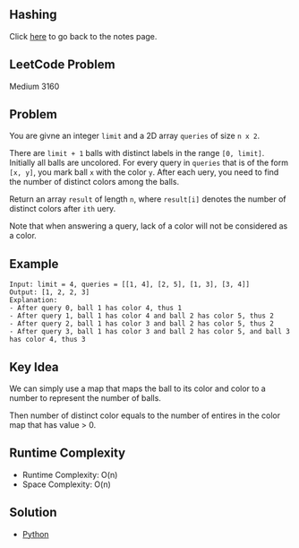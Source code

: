 ## Hashing
Click [here](../notes.md) to go back to the notes page.

## LeetCode Problem
Medium 3160

## Problem
You are givne an integer `limit` and a 2D array `queries` of size `n x 2`.

There are `limit + 1` balls with distinct labels in the range `[0, limit]`. Initially all balls are uncolored. For every query in `queries` that is of the form `[x, y]`, you mark ball `x` with the color `y`. After each uery, you need to find the number of distinct colors among the balls.

Return an array `result` of length `n`, where `result[i]` denotes the number of distinct colors after `ith` uery.

Note that when answering a query, lack of a color will not be considered as a color.

## Example
```
Input: limit = 4, queries = [[1, 4], [2, 5], [1, 3], [3, 4]]
Output: [1, 2, 2, 3]
Explanation:
- After query 0, ball 1 has color 4, thus 1
- After query 1, ball 1 has color 4 and ball 2 has color 5, thus 2
- After query 2, ball 1 has color 3 and ball 2 has color 5, thus 2
- After query 3, ball 1 has color 3 and ball 2 has color 5, and ball 3 has color 4, thus 3
```

## Key Idea
We can simply use a map that maps the ball to its color and color to a number to represent the number of balls.

Then number of distinct color equals to the number of entires in the color map that has value > 0.

## Runtime Complexity
- Runtime Complexity: O(n)
- Space Complexity: O(n)

## Solution
- [Python](./solution.py)
